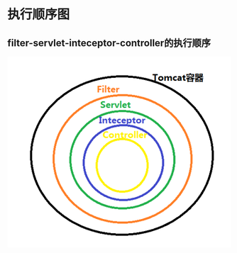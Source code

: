 # 执行顺序图

## filter-servlet-inteceptor-controller的执行顺序

![filter-servlet-inteceptor-controller执行顺序图](./images/filter-servlet-inteceptor-controller执行顺序图.png)